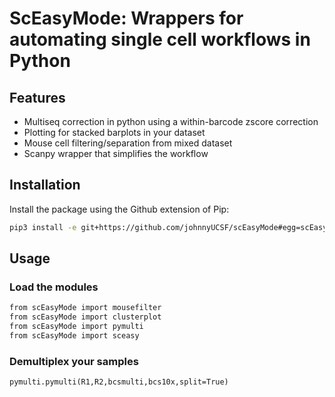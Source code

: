 # ScEasyMode: Wrappers for automating single cell workflows in Python

## Features
- Multiseq correction in python using a within-barcode zscore correction
- Plotting for stacked barplots in your dataset
- Mouse cell filtering/separation from mixed dataset
- Scanpy wrapper that simplifies the workflow

## Installation
Install the package using the Github extension of Pip:
```sh
pip3 install -e git+https://github.com/johnnyUCSF/scEasyMode#egg=scEasyMode
```

## Usage
### Load the modules

```sh
from scEasyMode import mousefilter
from scEasyMode import clusterplot
from scEasyMode import pymulti
from scEasyMode import sceasy
```

### Demultiplex your samples

```
pymulti.pymulti(R1,R2,bcsmulti,bcs10x,split=True)
```
